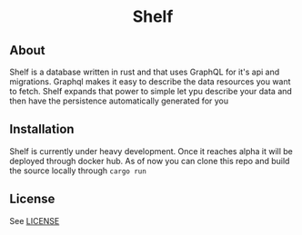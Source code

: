 <h1 align="center">
  Shelf
</h1>

## About
Shelf is a database written in rust and that uses GraphQL for it's api and migrations. Graphql makes it easy to 
describe the data resources you want to fetch. Shelf expands that power to simple let ypu describe your data and then 
have the persistence automatically generated for you


## Installation
Shelf is currently under heavy development. Once it reaches alpha it will be deployed through docker hub. As of now you 
can clone this repo and build the source locally through ```cargo run```

## License
See [LICENSE](LICENSE)